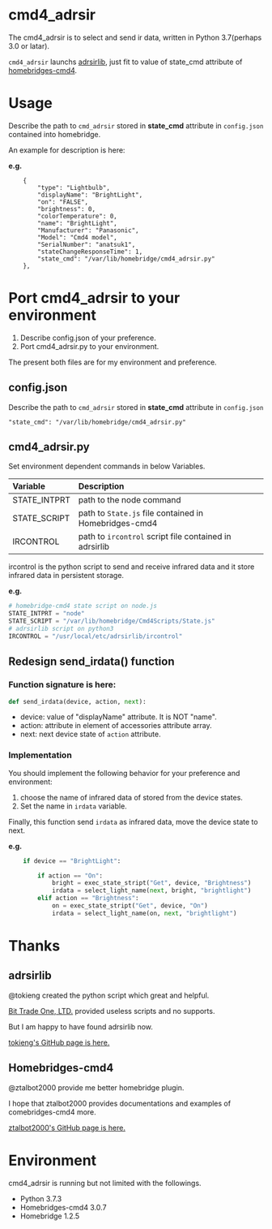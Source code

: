 # cmd4_adrsir

[adrsirlib]: https://github.com/tokieng/adrsirlib
[homebridges-cmd4]: https://github.com/ztalbot2000/homebridge-cmd4

The cmd4_adrsir is to select and send ir data, written in Python 3.7(perhaps 3.0 or latar).

`cmd4_adrsir` launchs [adrsirlib][adrsirlib], just fit to value of state_cmd attribute of [homebridges-cmd4][homebridges-cmd4].

# Usage
Describe the path to `cmd_adrsir` stored in **state_cmd** attribute in `config.json` contained into homebridge.

An example for description is here:

**e.g.**
```
    {
        "type": "Lightbulb",
        "displayName": "BrightLight",
        "on": "FALSE",
        "brightness": 0,
        "colorTemperature": 0,
        "name": "BrightLight",
        "Manufacturer": "Panasonic",
        "Model": "Cmd4 model",
        "SerialNumber": "anatsuk1",
        "stateChangeResponseTime": 1,
        "state_cmd": "/var/lib/homebridge/cmd4_adrsir.py"
    },
```

# Port cmd4_adrsir to your environment

1. Describe config.json of your preference.
1. Port cmd4_adrsir.py to your environment.

The present both files are for my environment and preference.

## config.json

Describe the path to `cmd_adrsir` stored in **state_cmd** attribute in `config.json`

```
"state_cmd": "/var/lib/homebridge/cmd4_adrsir.py"
```

## cmd4_adrsir.py
Set environment dependent commands in below Variables.

|Variable|Description
|:-----------|:------------
|STATE_INTPRT|path to the node command
|STATE_SCRIPT|path to `State.js` file contained in Homebridges-cmd4
|IRCONTROL|path to `ircontrol` script file contained in adrsirlib

ircontrol is the python script to send and receive infrared data and it store infrared data in persistent storage.

**e.g.**

```python3:cmd4_adrsir.py
# homebridge-cmd4 state script on node.js
STATE_INTPRT = "node"
STATE_SCRIPT = "/var/lib/homebridge/Cmd4Scripts/State.js"
# adrsirlib script on python3
IRCONTROL = "/usr/local/etc/adrsirlib/ircontrol"
```

## Redesign send_irdata() function

### Function signature is here:

```python3:cmd4_adrsir.py
def send_irdata(device, action, next):
```
- device: value of "displayName" attribute. It is NOT "name".
- action: attribute in element of accessories attribute array.
- next: next device state of `action` attribute.

### Implementation

You should implement the following behavior for your preference and environment:
1. choose the name of infrared data of stored from the device states.
1. Set the name in `irdata` variable. 

Finally, this function send `irdata` as infrared data, move the device state to next.

**e.g.**
```python3:cmd4_adrsir.py
    if device == "BrightLight":

        if action == "On":
            bright = exec_state_stript("Get", device, "Brightness")
            irdata = select_light_name(next, bright, "brightlight")
        elif action == "Brightness":
            on = exec_state_stript("Get", device, "On")
            irdata = select_light_name(on, next, "brightlight")
```

# Thanks
## adrsirlib
@tokieng created the python script which great and helpful.

[Bit Trade One, LTD.](https://bit-trade-one.co.jp) provided useless scripts and no supports. 

But I am happy to have found adrsirlib now.

[tokieng's GitHub page is here.][adrsirlib]


## Homebridges-cmd4

@ztalbot2000 provide me better homebridge plugin.

I hope that ztalbot2000 provides documentations and examples of comebridges-cmd4 more.

[ztalbot2000's GitHub page is here.][Homebridges-cmd4]

# Environment

cmd4_adrsir is running but not limited with the followings.
- Python 3.7.3
- Homebridges-cmd4 3.0.7
- Homebridge 1.2.5
